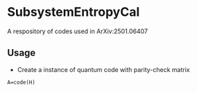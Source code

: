 # SubsystemEntropyCal
A respository of codes used in ArXiv:2501.06407

## Usage

- Create a instance of quantum code with parity-check matrix

`
A=code(H)
`
